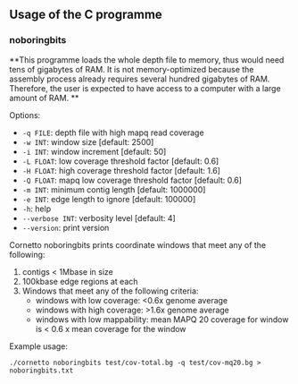 ## Usage of the C programme

### noboringbits

**This programme loads the whole depth file to memory, thus would need tens of gigabytes of RAM. It is not memory-optimized because the assembly process already requires several hundred gigabytes of RAM. Therefore, the user is expected to have access to a computer with a large amount of RAM.
**

Options:

* `-q FILE`:       depth file with high mapq read coverage
* `-w INT`:        window size [default: 2500]
* `-i INT`:        window increment [default: 50]
* `-L FLOAT`:      low coverage threshold factor [default: 0.6]
* `-H FLOAT`:      high coverage threshold factor [default: 1.6]
* `-Q FLOAT`:      mapq low coverage threshold factor [default: 0.6]
* `-m INT`:        minimum contig length [default: 1000000]
* `-e INT`:        edge length to ignore [default: 100000]
* `-h`:            help
* `--verbose INT`: verbosity level [default: 4]
* `--version`:     print version


Cornetto noboringbits prints coordinate windows that meet any of the following:
1. contigs < 1Mbase in size
2. 100kbase edge regions at each
3. Windows that meet any of the following criteria:
   - windows with low coverage: <0.6x genome average
   - windows with high coverage: >1.6x genome average
   - windows with low mappability: mean MAPQ 20 coverage for window is < 0.6 x mean coverage for the window


Example usage:
```
./cornetto noboringbits test/cov-total.bg -q test/cov-mq20.bg > noboringbits.txt
```



